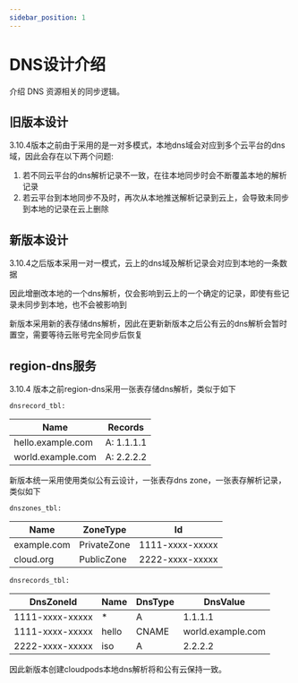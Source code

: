 ```yaml
---
sidebar_position: 1
---
```


# DNS设计介绍

介绍 DNS 资源相关的同步逻辑。

## 旧版本设计

3.10.4版本之前由于采用的是一对多模式，本地dns域会对应到多个云平台的dns域，因此会存在以下两个问题:

1. 若不同云平台的dns解析记录不一致，在往本地同步时会不断覆盖本地的解析记录
2. 若云平台到本地同步不及时，再次从本地推送解析记录到云上，会导致未同步到本地的记录在云上删除

## 新版本设计

3.10.4之后版本采用一对一模式，云上的dns域及解析记录会对应到本地的一条数据

因此增删改本地的一个dns解析，仅会影响到云上的一个确定的记录，即使有些记录未同步到本地，也不会被影响到

新版本采用新的表存储dns解析，因此在更新新版本之后公有云的dns解析会暂时置空，需要等待云账号完全同步后恢复

## region-dns服务

3.10.4 版本之前region-dns采用一张表存储dns解析，类似于如下

`dnsrecord_tbl:`

| Name              | Records    |
| ----------------- | ---------- |
| hello.example.com | A: 1.1.1.1 |
| world.example.com | A: 2.2.2.2 |

新版本统一采用使用类似公有云设计，一张表存dns zone，一张表存解析记录，类似如下

`dnszones_tbl:`

| Name        | ZoneType    | Id              |
| ----------- | ----------- | --------------- |
| example.com | PrivateZone | 1111-xxxx-xxxxx |
| cloud.org   | PublicZone  | 2222-xxxx-xxxxx |

`dnsrecords_tbl:`

| DnsZoneId       | Name  | DnsType | DnsValue          |
| --------------- | ----- | ------- | ----------------- |
| 1111-xxxx-xxxxx | *     | A       | 1.1.1.1           |
| 1111-xxxx-xxxxx | hello | CNAME   | world.example.com |
| 2222-xxxx-xxxxx | iso   | A       | 2.2.2.2           |

因此新版本创建cloudpods本地dns解析将和公有云保持一致。
